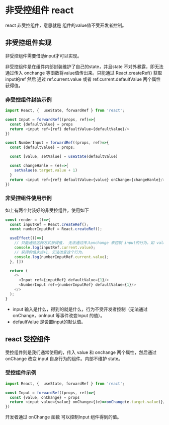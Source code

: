 <TitleList></TitleList>

# 非受控组件 react
react <Te d>非受控组件</Te>，意思就是 组件的value值不受开发者控制。

## 非受控组件实现
非受控组件需要借助<Te d>input</Te>才可以实现。  

非受控组件是在组件<Te d>内部</Te>封装维护了自己的<Te d>state</Te>，并且state <Te d>不对外暴露</Te>，即<Te d>无法</Te>通过传入 onchange 等函数将value值传出来。<Te d>只能通过 React.createRef() </Te>获取 input的ref 然后 通过 ref.current.value 或者 ref.current.defaultValue 两个属性获得值。

### 非受控组件封装示例
```js
import React, {  useState, forwardRef } from 'react';

const Input = forwardRef((props, ref)=>{
  const {defaultValue} = props
  return <input ref={ref} defaultValue={defaultValue}/>
})

const NumberInput = forwardRef((props, ref)=>{
  const {defaultValue} = props;

  const [value, setValue] = useState(defaultValue)

  const changeHanle = (e)=>{
    setValue(e.target.value + 1)
  }
  return <input ref={ref} defaultValue={value} onChange={changeHanle}/>
})
```
### 非受控组件使用示例
如上有两个封装好的非受控组件，使用如下
```js
const render = ()=>{
  const inputRef = React.createRef();
  const numberInputRef = React.createRef();

  useEffect(()=>{
    // 只能通过这种方式获得值， 无法通过传入onchange 来控制 input的行为，如 value -1。
    console.log(inputRef.current.value); 
    // 获得的值永远+1，无法改变这个行为。
    console.log(numberInputRef.current.value); 
  }, [])

  return (
    <>
      <Input ref={inputRef} defaultValue={1}/>
      <NumberInput ref={numberInputRef} defaultValue={1}/>
    </>
  );
}
```
- input 输入是什么，得到的就是什么，行为<Te d>不受开发者控制</Te>（无法通过onChange，onInput 等事件改变Input 的值）。  
- defaultValue 是设置input的默认值。

## react 受控组件
<Te s>受控组件</Te>则是我们通常使用的，传入 value 和 onchange 两个属性，然后通过 onChange 改变 input 自身行为的组件。内部不维护 state。

### 受控组件示例
```js
import React, {  useState, forwardRef } from 'react';

const Input = forwardRef((props, ref)=>{
  const {value, onChange} = props
  return <input value={value} onChange={(e)=>onChange(e.target.value)}/>
})
```
开发者通过 onChange 函数 可以控制Input 组件得到的值。